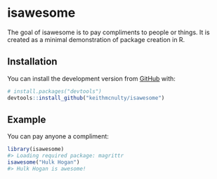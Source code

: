 
<!-- README.md is generated from README.Rmd. Please edit that file -->

# isawesome

<!-- badges: start -->

<!-- badges: end -->

The goal of isawesome is to pay compliments to people or things. It is
created as a minimal demonstration of package creation in R.

## Installation

You can install the development version from
[GitHub](https://github.com/) with:

``` r
# install.packages("devtools")
devtools::install_github("keithmcnulty/isawesome")
```

## Example

You can pay anyone a compliment:

``` r
library(isawesome)
#> Loading required package: magrittr
isawesome("Hulk Hogan")
#> Hulk Hogan is awesome!
```
